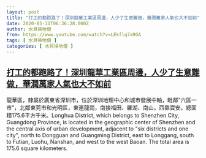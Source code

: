 ```yaml
---
layout: post
title: "打工的都跑路了！深圳龍華工業區周邊，人少了生意難做，華潤萬家人氣也大不如前"
date: 2020-05-31T06:36:28.000Z
author: 水貝掃地僧
from: https://www.youtube.com/watch?v=LEkflq7a9GA
tags: [ 水貝掃地僧 ]
categories: [ 水貝掃地僧 ]
---
```

<!--1590906988000-->
[打工的都跑路了！深圳龍華工業區周邊，人少了生意難做，華潤萬家人氣也大不如前](https://www.youtube.com/watch?v=LEkflq7a9GA)
------

<div>
龍華區，隸屬於廣東省深圳市，位於深圳地理中心和城市發展中軸，毗鄰“六區一市”，北鄰東莞市和光明區，東連龍崗，南接福田、羅湖、南山，西靠寶安。總面積175.6平方千米。Longhua District, which belongs to Shenzhen City, Guangdong Province, is located in the geographic center of Shenzhen and the central axis of urban development, adjacent to "six districts and one city", north to Dongguan and Guangming District, east to Longgang, south to Futian, Luohu, Nanshan, and west to the west Baoan. The total area is 175.6 square kilometers.
</div>
